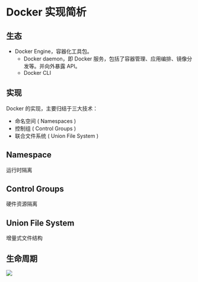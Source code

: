 # Docker 实现简析

## 生态

* Docker Engine，容器化工具包。
  * Docker daemon，即 Docker 服务，包括了容器管理、应用编排、镜像分发等。并向外暴露 API。
  * Docker CLI

## 实现



Docker 的实现，主要归结于三大技术：

* 命名空间 ( Namespaces ) 
* 控制组 ( Control Groups ) 
* 联合文件系统 ( Union File System ) 

## Namespace

运行时隔离



## Control Groups



硬件资源隔离



## Union File System

增量式文件结构

## 生命周期

![](https://i.loli.net/2020/05/08/Ml1kVdprTcONL6g.png)
